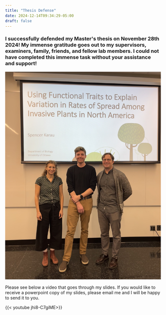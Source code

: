 ```yaml
---
title: "Thesis Defense"
date: 2024-12-14T09:34:29-05:00
draft: false
---
```


### I successfully defended my Master's thesis on November 28th 2024! My immense gratitude goes out to my supervisors, examiners, family, friends, and fellow lab members. I could not have completed this immense task without your assistance and support!

![group_photo_with_supervisors](images/defense.jpg#center)


Please see below a video that goes through my slides. If you would like to receive a powerpoint copy of my slides, please email me and I will be happy to send it to you.


{{< youtube jhi8-C7giME>}}  